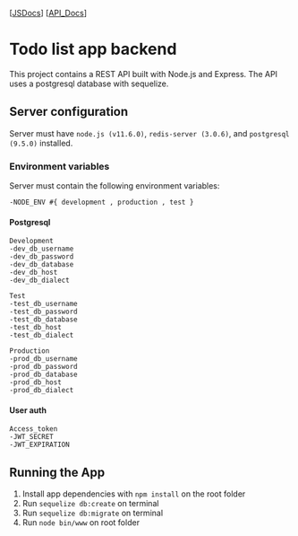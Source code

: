 [[JSDocs](http://keyconservation-docs.surge.sh/)]
    [[API_Docs](https://documenter.getpostman.com/view/5818678/RzthRrE1)]

# Todo list app backend

This project contains a REST API built with Node.js and Express. The API uses a postgresql database with sequelize.

## Server configuration
Server must have `node.js (v11.6.0)`, `redis-server (3.0.6)`, and `postgresql (9.5.0)` installed.

### Environment variables
Server must contain the following environment variables:
    
    -NODE_ENV #{ development , production , test }

#### Postgresql
    Development
    -dev_db_username
    -dev_db_password
    -dev_db_database
    -dev_db_host
    -dev_db_dialect
    
    Test
    -test_db_username
    -test_db_password
    -test_db_database
    -test_db_host
    -test_db_dialect

    Production
    -prod_db_username
    -prod_db_password
    -prod_db_database
    -prod_db_host
    -prod_db_dialect

#### User auth
    Access_token
    -JWT_SECRET
    -JWT_EXPIRATION

## Running the App
1. Install app dependencies with `npm install` on the root folder
1. Run `sequelize db:create` on terminal
1. Run `sequelize db:migrate` on terminal
1. Run `node bin/www` on root folder
